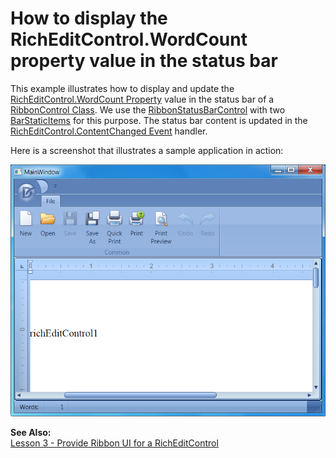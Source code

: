 # How to display the RichEditControl.WordCount property value in the status bar


<p>This example illustrates how to display and update the <a href="http://documentation.devexpress.com/#WPF/DevExpressXpfRichEditRichEditControl_WordCounttopic"><u>RichEditControl.WordCount Property</u></a> value in the status bar of a <a href="http://documentation.devexpress.com/#WPF/clsDevExpressXpfRibbonRibbonControltopic"><u>RibbonControl Class</u></a>. We use the <a href="http://documentation.devexpress.com/#WPF/clsDevExpressXpfRibbonRibbonStatusBarControltopic"><u>RibbonStatusBarControl</u></a> with two <a href="http://documentation.devexpress.com/#WPF/clsDevExpressXpfBarsBarStaticItemtopic"><u>BarStaticItems</u></a> for this purpose. The status bar content is updated in the <a href="http://documentation.devexpress.com/#WPF/DevExpressXpfRichEditRichEditControl_ContentChangedtopic"><u>RichEditControl.ContentChanged Event</u></a> handler.</p><p>Here is a screenshot that illustrates a sample application in action:</p><p><img src="https://raw.githubusercontent.com/DevExpress-Examples/how-to-display-the-richeditcontrolwordcount-property-value-in-the-status-bar-e4419/12.1.9+/media/4944c45e-e31b-44e2-a01c-9077607bb0c2.png"></p><p><strong>See Also:</strong><br />
<a href="http://documentation.devexpress.com/#WPF/CustomDocument8853"><u>Lesson 3 - Provide Ribbon UI for a RichEditControl</u></a></p>

<br/>


